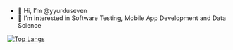 - 👋 Hi, I’m @yyurduseven
- 👀 I’m interested in Software Testing, Mobile App Development and Data Science

[![Top Langs](https://github-readme-stats.vercel.app/api/top-langs/?username=yyurduseven)](https://github.com/yyurduseven/github-readme-stats)
